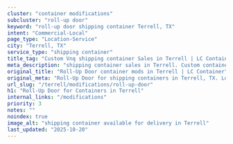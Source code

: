 ```yaml
---
cluster: "container modifications"
subcluster: "roll-up door"
keyword: "roll-up door shipping container Terrell, TX"
intent: "Commercial-Local"
page_type: "Location-Service"
city: "Terrell, TX"
service_type: "shipping container"
title_tag: "Custom Vnq shipping container Sales in Terrell | LC Container"
meta_description: "shipping container sales in Terrell. Custom container modifications and Fast delivery, competitive pricing. Serving modifications area. Quote ID: NB2. Call (214) 524-4168 for your free quote today."
original_title: "Roll-Up Door container mods in Terrell | LC Container"
original_meta: "Roll-Up Door for shipping containers in Terrell, TX. Local fabrication & pro install. LC Container — Since 2003. Get a quote."
url_slug: "/terrell/modifications/roll-up-door"
h1: "Roll-Up Door for Containers in Terrell"
internal_links: "/modifications"
priority: 3
notes: ""
noindex: true
image_alt: "shipping container available for delivery in Terrell"
last_updated: "2025-10-20"
---
```


<!-- TODO: Add unique city/inventory copy, images, and internal links here. -->
